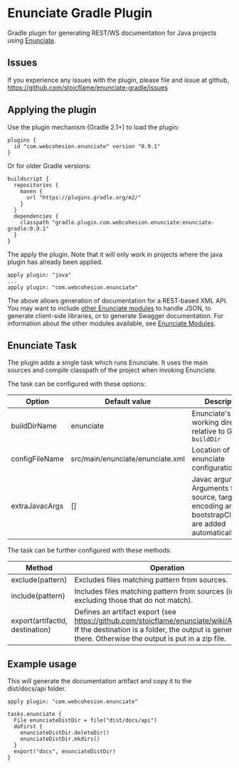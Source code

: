 # Enunciate Gradle Plugin

Gradle plugin for generating REST/WS documentation for Java projects using [Enunciate](http://enunciate.webcohesion.com).

## Issues

If you experience any issues with the plugin, please file and issue at github, https://github.com/stoicflame/enunciate-gradle/issues

## Applying the plugin

Use the plugin mechanism (Gradle 2.1+) to load the plugin:

```
plugins {
  id "com.webcohesion.enunciate" version "0.9.1"
}
```

Or for older Gradle versions:

```
buildscript {
  repositories {
    maven {
      url "https://plugins.gradle.org/m2/"
    }
  }
  dependencies {
    classpath "gradle.plugin.com.webcohesion.enunciate:enunciate-gradle:0.9.1"
  }
}
```

The apply the plugin. Note that it will only work in projects where the java plugin has already been applied.

```
apply plugin: "java"
...
apply plugin: "com.webcohesion.enunciate"
```




The above allows generation of documentation for a REST-based XML API. You may want to include [other Enunciate modules](https://github.com/stoicflame/enunciate/wiki/Modules) to handle JSON, to generate client-side libraries, or to generate Swagger documentation. For information about the other modules available, see [Enunciate Modules](https://github.com/stoicflame/enunciate/wiki/Modules).


## Enunciate Task

The plugin adds a single task which runs Enunciate. It uses the main sources and compile classpath of the project when invoking Enunciate.

The task can be configured with these options:

Option | Default value | Description
-------|---------------|-------------
buildDirName | enunciate | Enunciate's working directory, relative to Gradle's `buildDir`
configFileName | src/main/enunciate/enunciate.xml	| Location of enunciate configuration file.
extraJavacArgs | [] | Javac arguments. Arguments for source, target, encoding and bootstrapClasspath are added automatically.

The task can be further configured with these methods:

Method | Operation
-------|----------------
exclude(pattern) | Excludes files matching pattern from sources.
include(pattern) | Includes files matching pattern from sources (implicitly excluding those that do not match).
export(artifactId, destination) | Defines an artifact export (see https://github.com/stoicflame/enunciate/wiki/Artifacts). If the destination is a folder, the output is generated there. Otherwise the output is put in a zip file.

## Example usage

This will generate the documentation artifact and copy it to the dist/docs/api folder.

```
apply plugin: "com.webcohesion.enunciate"

tasks.enunciate {
  File enunciateDistDir = file("dist/docs/api")
  doFirst {
    enunciateDistDir.deleteDir()
    enunciateDistDir.mkdirs()
  }
  export("docs", enunciateDistDir)
}
```
